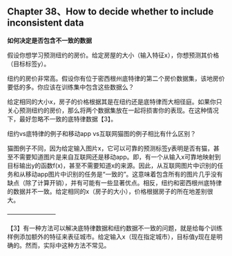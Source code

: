## Chapter 38、How to decide whether to include inconsistent data

**如何决定是否包含不一致的数据**

假设你想学习预测纽约的房价。给定房屋的大小（输入特征x），你想预测其价格（目标标签y）。

纽约的房价非常高。假设你有位于密西根州底特律的第二个房价数据集，该地房价要低的多。你应该在训练集中包含这些数据么？

给定相同的大小x，房子的价格根据其是在纽约还是底特律而大相径庭。如果你只关心预测纽约的房价，那么将两个数据集放在一起将损害你的表现。在这种情况下，最好忽略不一致的底特律数据【3】。

纽约vs底特律的例子和移动app vs互联网猫图的例子相比有什么区别？

猫图例子不同，因为给定输入图片x，它可以可靠的预测标签y表明是否有猫，甚至不需要知道图片是来自互联网还是移动app。即，有一个从输入x可靠地映射到目标输出y的函数f(x)，甚至不需要知道x的来源。因此，从互联网图片中识别的任务和从移动app图片中识别的任务是“一致的”。这意味着包含所有的图片几乎没有缺点（除了计算开销），并有可能有一些显著优点。相反，纽约和密西根州底特律的数据并不一致。给定相同的x（房子的大小），价格根据房子的所在地差别很大。

————————

【3】有一种方法可以解决底特律数据和纽约数据不一致的问题，就是给每个训练样例添加额外的特征来表征城市。给定输入x（现在指定城市），目标值y现在是明确的。然而，实际中这种方法不常见。

